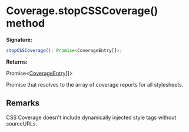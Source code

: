 # Coverage.stopCSSCoverage() method

**Signature:**

```typescript
stopCSSCoverage(): Promise<CoverageEntry[]>;
```

**Returns:**

Promise&lt;[CoverageEntry](./puppeteer.coverageentry.md)\[\]&gt;

Promise that resolves to the array of coverage reports for all stylesheets.

## Remarks

CSS Coverage doesn't include dynamically injected style tags without sourceURLs.
